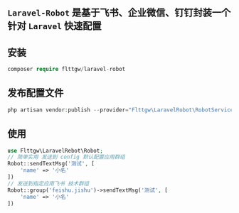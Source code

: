 ## `Laravel-Robot` 是基于飞书、企业微信、钉钉封装一个针对 `Laravel` 快速配置## 安装```phpcomposer require flttgw/laravel-robot```## 发布配置文件```phpphp artisan vendor:publish --provider="Flttgw\LaravelRobot\RobotServiceProvider"```## 使用```phpuse Flttgw\LaravelRebot\Robot;// 简单实用 发送到 config 默认配置应用群组Robot::sendTextMsg('测试', [    'name' => '小名'])// 发送到指定应用飞书 技术群组Robot::group('feishu.jishu')->sendTextMsg('测试', [    'name' => '小名'])```